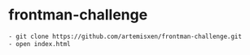 # frontman-challenge

```sh
- git clone https://github.com/artemisxen/frontman-challenge.git
- open index.html
```

